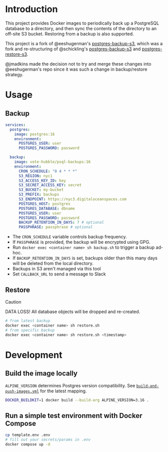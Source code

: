 # Introduction

This project provides Docker images to periodically back up a PostgreSQL database to a directory, and then sync the contents of the directory to an off-site S3 bucket. Restoring from a backup is also supported.

This project is a fork of @eeshugerman's [postgres-backup-s3](https://github.com/eeshugerman/postgres-backup-s3), which was a fork and re-structuring of @schickling's [postgres-backup-s3](https://github.com/schickling/dockerfiles/tree/master/postgres-backup-s3) and [postgres-restore-s3](https://github.com/schickling/dockerfiles/tree/master/postgres-restore-s3).

@jmadkins made the decision not to try and merge these changes into @eeshugerman's repo since it was such a change in backup/restore strategy.

# Usage

## Backup

```yaml
services:
  postgres:
    image: postgres:16
    environment:
      POSTGRES_USER: user
      POSTGRES_PASSWORD: password

  backup:
    image: vote-hubble/psql-backups:16
    environment:
      CRON_SCHEDULE: "0 4 * * *"
      S3_REGION: nyc1
      S3_ACCESS_KEY_ID: key
      S3_SECRET_ACCESS_KEY: secret
      S3_BUCKET: my-bucket
      S3_PREFIX: backups
      S3_ENDPOINT: https://nyc3.digitaloceanspaces.com
      POSTGRES_HOST: postgres
      POSTGRES_DATABASE: dbname
      POSTGRES_USER: user
      POSTGRES_PASSWORD: password
      BACKUP_RETENTION_IN_DAYS: 7 # optional
      PASSPHRASE: passphrase # optional
```

- The `CRON_SCHEDULE` variable controls backup frequency.
- If `PASSPHRASE` is provided, the backup will be encrypted using GPG.
- Run `docker exec <container name> sh backup.sh` to trigger a backup ad-hoc.
- If `BACKUP_RETENTION_IN_DAYS` is set, backups older than this many days will be deleted from the local directory.
- Backups in S3 aren't managed via this tool
- Set `CALLBACK_URL` to send a message to Slack

## Restore

> [!CAUTION]
> DATA LOSS! All database objects will be dropped and re-created.

```sh
# from latest backup
docker exec <container name> sh restore.sh
# from specific backup
docker exec <container name> sh restore.sh <timestamp>
```

# Development

## Build the image locally

`ALPINE_VERSION` determines Postgres version compatibility. See [`build-and-push-images.yml`](.github/workflows/build-and-push-images.yml) for the latest mapping.

```sh
DOCKER_BUILDKIT=1 docker build --build-arg ALPINE_VERSION=3.16 .
```

## Run a simple test environment with Docker Compose

```sh
cp template.env .env
# fill out your secrets/params in .env
docker compose up -d
```

